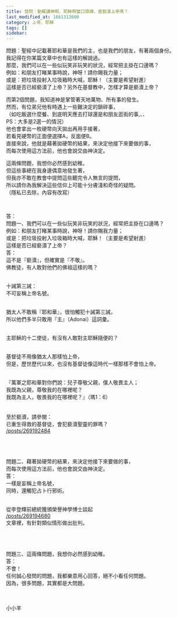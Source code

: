 ```yaml
---
title: 發問：動輒講神啊、耶穌啊當口頭禪，是褻瀆上帝嗎？
last_modified_at: 1661313600
category: 上帝、耶穌
tags: []
sidebar: 
---
```


<p>問題：聖經中記載著耶和華是我們的主，也是我們的朋友，有著兩個身份。<br/>
我記得在你某篇文章中也有這樣的解說過。<br/>
那麼，我們可以在一些似玩笑非玩笑的狀況，經常把主掛在口邊嗎？<br/>
例如：和朋友打睹某事時說，神呀！請你賜我力量；<br/>
或是：把垃圾投射入垃圾箱時大喊，耶穌！（主要是希望射進）<br/>
這樣是否已經褻瀆了上帝？另外在基督教中，怎樣才算是褻瀆上帝？</p>
<p>而第2個問題，我知道神是掌管著天地萬物、所有事的發生。<br/>
然而，有位弟兄他有時遇上一些難決定的鎖碎事，<br/>
（如吃飯選什麼餐、到底明天應去打球還是和朋友逛街的事,、、<br/>
PS：大多是2選一的情況）<br/>
他也會拿出一枚硬幣向天拋出再用手接著，<br/>
若看見硬幣的正面便選擇A，反面便B。<br/>
直接來說，他就是藉著拋硬幣的結果，來決定他接下來要做的事，<br/>
而每次使用這方法前，他也會說交由神決定。</p>
<p>這兩條問題，我想你必然感到幼稚。<br/>
但這些事總在我身邊偶意地發生著，<br/>
但我亦不敢在教會中提問這些聽完令人無言的提問，<br/>
所以請你為我解決這些信仰上可能十分膚淺和奇怪的疑問。<br/>
（隱私已去除，內容有改寫）</p>
<p> </p>
<p>答：<br/>
問題一、我們可以在一些似玩笑非玩笑的狀況，經常把主掛在口邊嗎？<br/>
例如：和朋友打睹某事時說，神呀！請你賜我力量；<br/>
或是：把垃圾投射入垃圾箱時大喊，耶穌！（主要是希望射進）<br/>
這樣是否已經褻瀆了上帝？<br/>
答：<br/>
這不是『褻瀆』，但確實是『不敬』。<br/>
佛教徒，有人敢對他們的佛祖這樣的嗎？</p>
<p><br/>
十誡第三誡：<br/>
不可妄稱上帝名號。</p>
<p> <br/>
猶太人不敢稱『耶和華』，很怕觸犯十誡第三誡，<br/>
所以他們多半只敢用『主』（Adonai）這詞彙。</p>
<p><br/>
主耶穌的十二使徒，有沒有人敢對主耶穌隨便的？</p>
<p><br/>
基督徒不用像猶太人那樣怕上帝，<br/>
但是，歷世歷代以來，也沒有基督徒像這時代一樣那樣不會怕上帝。</p>
<p><br/>
『萬軍之耶和華對你們說：兒子尊敬父親，僕人敬畏主人；<br/>
我既為父親，尊敬我的在哪裡呢？<br/>
我既為主人，敬畏我的在哪裡呢？』（瑪1：6）<br/>
 <br/>
 <br/>
至於褻瀆，請參閱：<br/>
已重生得救的基督徒，會犯褻瀆聖靈的罪嗎？<br/>
<a href="/posts/269192484" target="_blank">/posts/269192484</a></p>
<p><br/>
 <br/>
 <br/>
問題二、藉著拋硬幣的結果，來決定他接下來要做的事，<br/>
而每次使用這方法前，他也會說交由神決定。<br/>
答：<br/>
一樣是妄稱上帝名號，<br/>
同時，還觸犯占卜行邪術。</p>
<p><br/>
從李登輝前總統獲頒榮譽神學博士談起<br/>
<a href="/posts/269194680" target="_blank">/posts/269194680</a><br/>
文章裡，有針對類似情形做出批判。<br/>
 <br/>
 <br/>
 </p>
<p>問題三、這兩條問題，我想你必然感到幼稚。<br/>
答：<br/>
不會！<br/>
任何誠心發問的問題，我都樂意用心回答，絕不小看任何問題。<br/>
因為，很多問題，其實都是大問題。<br/>
 <br/>
 </p>
<p>小小羊</p>
<p> </p>
